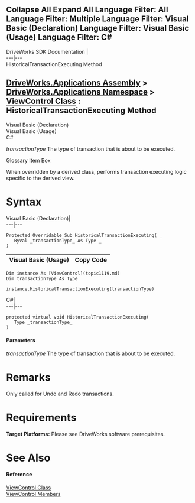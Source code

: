 Collapse All Expand All Language Filter: All  Language Filter: Multiple  Language Filter: Visual Basic (Declaration) Language Filter: Visual Basic (Usage) Language Filter: C#  
---  
DriveWorks SDK Documentation  |   
---|---  
HistoricalTransactionExecuting Method   
  
[DriveWorks.Applications Assembly](topic13.md) > [DriveWorks.Applications Namespace](topic16.md) > [ViewControl Class](topic1119.md) : HistoricalTransactionExecuting Method  
---  
  
Visual Basic (Declaration)    
Visual Basic (Usage)    
C# 

_transactionType_
    The type of transaction that is about to be executed.

Glossary Item Box

When overridden by a derived class, performs transaction executing logic specific to the derived view. 

# Syntax

Visual Basic (Declaration)|   
---|---  
      
    
    Protected Overridable Sub HistoricalTransactionExecuting( _
       ByVal _transactionType_ As Type _
    )   
  
Visual Basic (Usage)| Copy Code  
---|---  
      
    
    Dim instance As [ViewControl](topic1119.md)
    Dim transactionType As Type
     
    instance.HistoricalTransactionExecuting(transactionType)  
  
C#|   
---|---  
      
    
    protected virtual void HistoricalTransactionExecuting( 
       Type _transactionType_
    )  
  
#### Parameters

 _transactionType_
    The type of transaction that is about to be executed.

# Remarks

Only called for Undo and Redo transactions.

# Requirements

**Target Platforms:** Please see DriveWorks software prerequisites.

# See Also

#### Reference

[ViewControl Class](topic1119.md)   
[ViewControl Members](topic1120.md)


